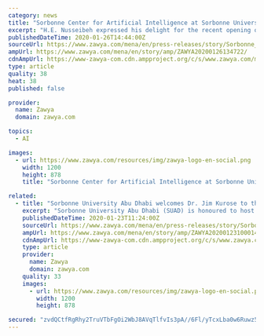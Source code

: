 ```yaml
---
category: news
title: "Sorbonne Center for Artificial Intelligence at Sorbonne University Abu Dhabi Signs a collaboration agreement"
excerpt: "H.E. Nusseibeh expressed his delight for the recent opening of the artificial intelligence facility, which will host its first chair with the support of French companies- Total and Thales Group. He stated, “We start the new year with hope and optimism. With a new Board of Directors at the helm of Sorbonne University Abu Dhabi, we strive to ..."
publishedDateTime: 2020-01-26T14:44:00Z
sourceUrl: https://www.zawya.com/mena/en/press-releases/story/Sorbonne_Center_for_Artificial_Intelligence_at_Sorbonne_University_Abu_Dhabi_Signs_a_collaboration_agreement-ZAWYA20200126134722/
ampUrl: https://www.zawya.com/mena/en/story/amp/ZAWYA20200126134722/
cdnAmpUrl: https://www-zawya-com.cdn.ampproject.org/c/s/www.zawya.com/mena/en/story/amp/ZAWYA20200126134722/
type: article
quality: 38
heat: 38
published: false

provider:
  name: Zawya
  domain: zawya.com

topics:
  - AI

images:
  - url: https://www.zawya.com/resources/img/zawya-logo-en-social.png
    width: 1200
    height: 878
    title: "Sorbonne Center for Artificial Intelligence at Sorbonne University Abu Dhabi Signs a collaboration agreement"

related:
  - title: "Sorbonne University Abu Dhabi welcomes Dr. Jim Kurose to the opening of the Sorbonne Center for Artificial Intelligence"
    excerpt: "Sorbonne University Abu Dhabi (SUAD) is honoured to host Dr. Jim Kurose, Former Assistant Director for Computer and Information Science and Engineering at the US National Science Foundation, Former Assistant Director for Artificial Intelligence at the White House Office of Science and Technology Policy and Visiting Professor and Advisor at SCAI ..."
    publishedDateTime: 2020-01-23T11:24:00Z
    sourceUrl: https://www.zawya.com/mena/en/press-releases/story/Sorbonne_University_Abu_Dhabi_welcomes_Dr_Jim_Kurose__to_the_opening_of_the_Sorbonne_Center_for_Artificial_Intelligence-ZAWYA20200123100014/
    ampUrl: https://www.zawya.com/mena/en/story/amp/ZAWYA20200123100014/
    cdnAmpUrl: https://www-zawya-com.cdn.ampproject.org/c/s/www.zawya.com/mena/en/story/amp/ZAWYA20200123100014/
    type: article
    provider:
      name: Zawya
      domain: zawya.com
    quality: 33
    images:
      - url: https://www.zawya.com/resources/img/zawya-logo-en-social.png
        width: 1200
        height: 878

secured: "zvdQCtfRgRhy2TruVTbFgOi2WbJ8AVqTlfvIs3pA//6Fl/yTcxLba0w6Ruwz5wdcK6sOAg0AcQxlf4S2qsCvD2mD8mbXy1Vgq190rJMILCwn9gSBG2jGY1WZPHpBynFJg57c0zOtcgD3hUt/8g9W6p7aEpy7KltasWceqwBqN2oG4Mw+RLYNchVA/s5gbayaIVzFc6rD+eRahmN2sUA7OiY6VqfZZaDpNKkQJVcyRF2ZA9256XVH/XDYR/LAqGmGNDCbP+wFO0GSTpZX4upAo9KAaUxGrlSkd7E9vQ7RhLuW4pkGZ9J44j40IDH2VvCX;9lcvHWZgrKGL+53DPASQ0w=="
---
```



